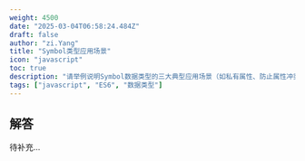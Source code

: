 ```yaml
---
weight: 4500
date: "2025-03-04T06:58:24.484Z"
draft: false
author: "zi.Yang"
title: "Symbol类型应用场景"
icon: "javascript"
toc: true
description: "请举例说明Symbol数据类型的三大典型应用场景（如私有属性、防止属性冲突等），并解释Symbol.for()与Symbol()创建方式的本质区别。"
tags: ["javascript", "ES6", "数据类型"]
---
```


## 解答

待补充...
